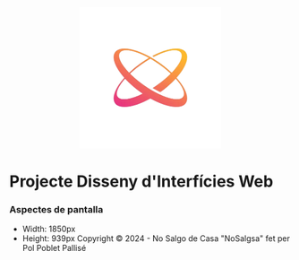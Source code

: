 <p align="center" width="100%">
    <img width="50%" src="./img/logo.png">
</p>

# Projecte Disseny d'Interfícies Web
### Aspectes de pantalla
- Width: 1850px
- Height: 939px
Copyright &copy; 2024 - No Salgo de Casa "NoSalgsa" fet per Pol Poblet Pallisé
